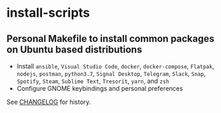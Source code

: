 # install-scripts

## Personal Makefile to install common packages on Ubuntu based distributions
- Install `ansible`, `Visual Studio Code`, `docker`, `docker-compose`, `Flatpak`, `nodejs`, `postman`, `python3.7`, `Signal Desktop`, `Telegram`, `Slack`, `Snap`, `Spotify`, `Steam`, `Sublime Text`, `Tresorit`, `yarn`, and `zsh`
- Configure GNOME keybindings and personal preferences

See [CHANGELOG](CHANGELOG.md) for history.
